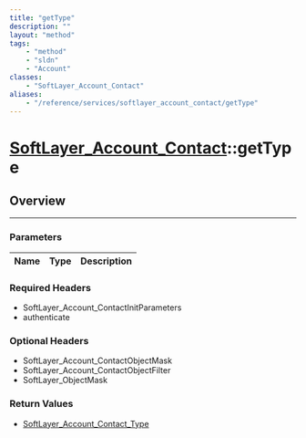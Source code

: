 ```yaml
---
title: "getType"
description: ""
layout: "method"
tags:
    - "method"
    - "sldn"
    - "Account"
classes:
    - "SoftLayer_Account_Contact"
aliases:
    - "/reference/services/softlayer_account_contact/getType"
---
```

# [SoftLayer_Account_Contact](/reference/services/SoftLayer_Account_Contact)::getType




## Overview 


-----

### Parameters 
|Name | Type | Description |
| --- | --- | --- |


### Required Headers
* SoftLayer_Account_ContactInitParameters
* authenticate


### Optional Headers
* SoftLayer_Account_ContactObjectMask
* SoftLayer_Account_ContactObjectFilter
* SoftLayer_ObjectMask

### Return Values
* <a href='/reference/datatypes/SoftLayer_Account_Contact_Type'>SoftLayer_Account_Contact_Type </a>




